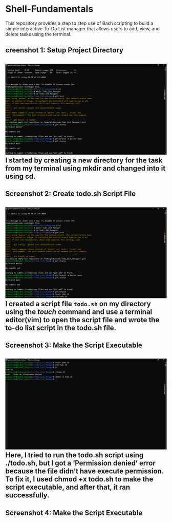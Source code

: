 # Shell-Fundamentals
This repository provides a step to step use of Bash scripting to build a simple interactive To-Do List manager that allows users to add, view, and delete tasks using the terminal.

## creenshot 1: Setup Project Directory
![alt text](<Screenshot (264).png>)
**I started by creating a new directory for the task from my terminal using mkdir and changed into it using cd.**
---
## Screenshot 2: Create todo.sh Script File
![alt text](<Screenshot (265).png>)
I created a script file `todo.sh` on my directory using the *touch* command and use a terminal editor(vim) to open the script file and wrote the to-do list script in the todo.sh file.
---
## Screenshot 3: Make the Script Executable
![alt text](<Screenshot (266).png>)
Here, I tried to run the todo.sh script using ./todo.sh, but I got a ‘Permission denied’ error because the file didn’t have execute permission. To fix it, I used chmod +x todo.sh to make the script executable, and after that, it ran successfully.
---
## Screenshot 4: Make the Script Executable
